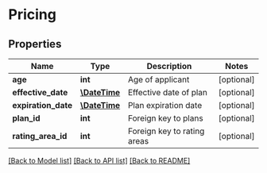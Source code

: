 # Pricing

## Properties
Name | Type | Description | Notes
------------ | ------------- | ------------- | -------------
**age** | **int** | Age of applicant | [optional] 
**effective_date** | [**\DateTime**](Date.md) | Effective date of plan | [optional] 
**expiration_date** | [**\DateTime**](Date.md) | Plan expiration date | [optional] 
**plan_id** | **int** | Foreign key to plans | [optional] 
**rating_area_id** | **int** | Foreign key to rating areas | [optional] 

[[Back to Model list]](../README.md#documentation-for-models) [[Back to API list]](../README.md#documentation-for-api-endpoints) [[Back to README]](../README.md)


